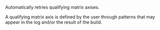 Automatically retries qualifying matrix axises.

A qualifying matrix axis is defined by the user through patterns that may appear in the log and/or the result of the build.